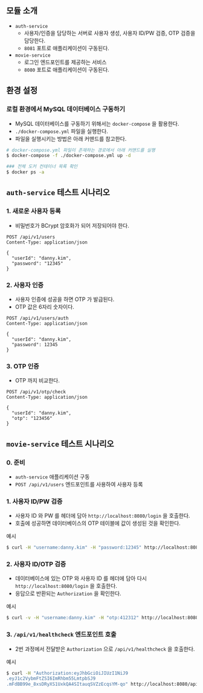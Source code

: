 ## 모듈 소개
- `auth-service`
  - 사용자/인증을 담당하는 서버로 사용자 생성, 사용자 ID/PW 검증, OTP 검증을 담당한다. 
  - `8081` 포트로 애플리케이션이 구동된다.
- `movie-service`
  - 로그인 엔드포인트를 제공하는 서비스
  - `8080` 포트로 애플리케이션이 구동된다.

## 환경 설정

### 로컬 환경에서 MySQL 데이터베이스 구동하기

- MySQL 데이터베이스를 구동하기 위해서는 `docker-compose` 을 활용한다.
- `./docker-compose.yml` 파일을 실행한다.
- 파일을 실행시키는 방법은 아래 커맨드를 참고한다.

```bash
# docker-compose.yml 파일이 존재하는 경로에서 아래 커맨드를 실행
$ docker-compose -f ./docker-compose.yml up -d

### 전체 도커 컨테이너 목록 확인
$ docker ps -a
```

## `auth-service` 테스트 시나리오

### 1. 새로운 사용자 등록

- 비밀번호가 BCrypt 암호화가 되어 저장되어야 한다.

```http request
POST /api/v1/users
Content-Type: application/json

{
  "userId": "danny.kim",
  "password": "12345"
}
```

### 2. 사용자 인증

- 사용자 인증에 성공을 하면 OTP 가 발급된다.
- OTP 값은 6자리 숫자이다.

```http request
POST /api/v1/users/auth
Content-Type: application/json

{
  "userId": "danny.kim",
  "password": 12345
}
```

### 3. OTP 인증

- OTP 까지 비교한다.

```http request
POST /api/v1/otp/check
Content-Type: application/json

{
  "userId": "danny.kim",
  "otp": "123456"
}
```

## `movie-service` 테스트 시나리오

### 0. 준비

- `auth-service` 애플리케이션 구동
- `POST /api/v1/users` 엔드포인트를 사용하여 사용자 등록

### 1. 사용자 ID/PW 검증

- 사용자 ID 와 PW 를 헤더에 담아 `http://localhost:8080/login` 을 호출한다.
- 호출에 성공하면 데이터베이스의 OTP 테이블에 값이 생성된 것을 확인한다.

예시

```bash
$ curl -H "username:danny.kim" -H "password:12345" http://localhost:8080/login
```

### 2. 사용자 ID/OTP 검증

- 데이터베이스에 있는 OTP 와 사용자 ID 를 헤더에 담아 다시 `http://localhost:8080/login` 을 호출한다.
- 응답으로 반환되는 `Authorization` 을 확인한다.

예시

```bash
$ curl -v -H "username:danny.kim" -H "otp:412312" http://localhost:8080/login
```

### 3. `/api/v1/healthcheck` 엔드포인트 호출

- 2번 과정에서 전달받은 `Authorization` 으로 `/api/v1/healthcheck` 을 호출한다.

예시
```bash
$ curl -H "Authorization:eyJhbGciOiJIUzI1NiJ9
.eyJ1c2VybmFtZSI6ImRhbm55LmtpbSJ9
.mFdBB99e_8xsDRyXS1UxkQA4SItauqSVZzEcqsYM-qo" http://localhost:8080/api/v1/healthcheck
```
